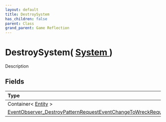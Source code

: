 ```yaml
---
layout: default
title: DestroySystem
has_children: false
parent: Class
grand_parent: Game Reflection
---
```

# DestroySystem( [ System ](/riftbreaker-wiki/docs/game-reflection/classes/system/) )
Description 

## Fields

| Type | Name |
|:----------|:--------------|
| Container< [Entity](/riftbreaker-wiki/docs/game-reflection/classes/entity/) > | destroyed_ents |
| [EventObserver_DestroyPatternRequestEventChangeToWreckRequestPhysicsSleepEvent](/riftbreaker-wiki/docs/game-reflection/classes/event_observer__destroy_pattern_request_event_change_to_wreck_request_physics_sleep_event/) | events |

